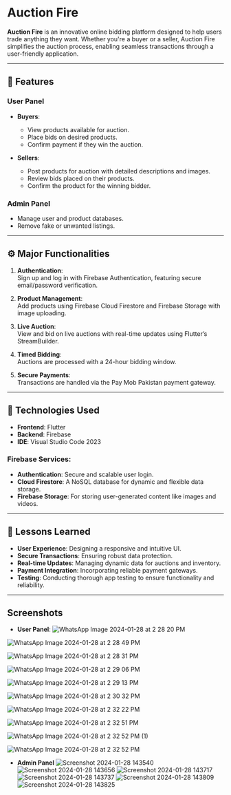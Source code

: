 # Auction Fire

**Auction Fire** is an innovative online bidding platform designed to help users trade anything they want. Whether you're a buyer or a seller, Auction Fire simplifies the auction process, enabling seamless transactions through a user-friendly application.

---

## 🚀 Features

### User Panel
- **Buyers**:  
  - View products available for auction.
  - Place bids on desired products.
  - Confirm payment if they win the auction.

- **Sellers**:  
  - Post products for auction with detailed descriptions and images.
  - Review bids placed on their products.
  - Confirm the product for the winning bidder.

### Admin Panel
- Manage user and product databases.
- Remove fake or unwanted listings.

---

## ⚙️ Major Functionalities
1. **Authentication**:  
   Sign up and log in with Firebase Authentication, featuring secure email/password verification.

2. **Product Management**:  
   Add products using Firebase Cloud Firestore and Firebase Storage with image uploading.

3. **Live Auction**:  
   View and bid on live auctions with real-time updates using Flutter’s StreamBuilder.

4. **Timed Bidding**:  
   Auctions are processed with a 24-hour bidding window.

5. **Secure Payments**:  
   Transactions are handled via the Pay Mob Pakistan payment gateway.

---

## 🔧 Technologies Used

- **Frontend**: Flutter  
- **Backend**: Firebase  
- **IDE**: Visual Studio Code 2023  

### Firebase Services:
- **Authentication**: Secure and scalable user login.
- **Cloud Firestore**: A NoSQL database for dynamic and flexible data storage.
- **Firebase Storage**: For storing user-generated content like images and videos.

---

## 📖 Lessons Learned
- **User Experience**: Designing a responsive and intuitive UI.
- **Secure Transactions**: Ensuring robust data protection.
- **Real-time Updates**: Managing dynamic data for auctions and inventory.
- **Payment Integration**: Incorporating reliable payment gateways.
- **Testing**: Conducting thorough app testing to ensure functionality and reliability.

---
## Screenshots
- **User Panel**:
![WhatsApp Image 2024-01-28 at 2 28 20 PM](https://github.com/user-attachments/assets/389f0619-6804-4cd3-911e-bdf12e1a16d4)

![WhatsApp Image 2024-01-28 at 2 28 49 PM](https://github.com/user-attachments/assets/d2a034f2-ba6d-4b1c-bab6-a93748af521e)

![WhatsApp Image 2024-01-28 at 2 28 31 PM](https://github.com/user-attachments/assets/be002197-3a8a-40ff-844f-35a83e18b423)

![WhatsApp Image 2024-01-28 at 2 29 06 PM](https://github.com/user-attachments/assets/cc434a16-f1ce-480a-88b2-f1e1c0f59d75)

![WhatsApp Image 2024-01-28 at 2 29 13 PM](https://github.com/user-attachments/assets/0ac78087-b815-41f5-a30b-1a4ccc43e44f)

![WhatsApp Image 2024-01-28 at 2 30 32 PM](https://github.com/user-attachments/assets/4101a8e2-010d-4884-8fec-de9e9cd81c58)

![WhatsApp Image 2024-01-28 at 2 32 22 PM](https://github.com/user-attachments/assets/37486ec2-3d18-4c02-8c6d-692d99ff5248)

![WhatsApp Image 2024-01-28 at 2 32 51 PM](https://github.com/user-attachments/assets/9fd38c10-b771-4a68-b36b-0d0563cb43bc)

![WhatsApp Image 2024-01-28 at 2 32 52 PM (1)](https://github.com/user-attachments/assets/eef76e81-1c99-4272-9f27-bddc19af0e13)

![WhatsApp Image 2024-01-28 at 2 32 52 PM](https://github.com/user-attachments/assets/b6f05075-c849-4c57-a00e-af9dc1c80700)

- **Admin Panel**
  ![Screenshot 2024-01-28 143540](https://github.com/user-attachments/assets/b5a45884-25be-4fd3-95e2-c4c7d599705e)
![Screenshot 2024-01-28 143656](https://github.com/user-attachments/assets/b37a3e8e-dee6-4192-b4d1-d3b6b19686b9)
![Screenshot 2024-01-28 143717](https://github.com/user-attachments/assets/a4bcc93b-b4e6-4c1e-be99-dbbab0d81771)
![Screenshot 2024-01-28 143737](https://github.com/user-attachments/assets/f41f3784-bbc1-43ff-b2df-f4e53ff19c73)
![Screenshot 2024-01-28 143809](https://github.com/user-attachments/assets/1c83175a-676f-408a-9356-79736c3ce721)
![Screenshot 2024-01-28 143825](https://github.com/user-attachments/assets/8d9dd978-40b5-4137-9b2c-e3940383a54c)
